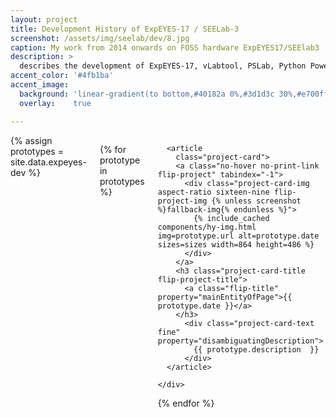 ```yaml
---
layout: project
title: Development History of ExpEYES-17 / SEELab-3
screenshot: /assets/img/seelab/dev/8.jpg
caption: My work from 2014 onwards on FOSS hardware ExpEYES17/SEElab3
description: >
  describes the development of ExpEYES-17, vLabtool, PSLab, Python Powered Scientific instrumentation tool, and SEELab-3. From 2014 onwards. Documented in detail on Hackaday.
accent_color: '#4fb1ba'
accent_image:
  background: 'linear-gradient(to bottom,#40182a 0%,#3d1d3c 30%,#e700ff 50%,#9900e9 70%,#008729 100%)'
  overlay:    true

---
```


<div class="columns mt3 {% unless no_third_column %}columns-break{% endunless %}">
{% assign prototypes = site.data.expeyes-dev %}

{% for prototype in prototypes %}
    <div class="column column-1 customcol">

      <article
        class="project-card">
        <a class="no-hover no-print-link flip-project" tabindex="-1">
          <div class="project-card-img aspect-ratio sixteen-nine flip-project-img {% unless screenshot %}fallback-img{% endunless %}">
            {% include_cached components/hy-img.html img=prototype.url alt=prototype.date sizes=sizes width=864 height=486 %}
          </div>
        </a>
        <h3 class="project-card-title flip-project-title">
          <a class="flip-title" property="mainEntityOfPage">{{ prototype.date }}</a>
        </h3>
          <div class="project-card-text fine" property="disambiguatingDescription">
            {{ prototype.description  }}
          </div>
      </article>

    </div>
{% endfor %}
</div>

